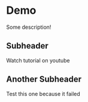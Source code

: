 # Demo 
Some description!

## Subheader

Watch tutorial on youtube

## Another Subheader

Test this one because it failed

